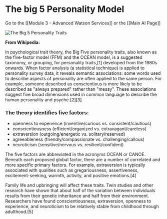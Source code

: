 
# The big 5 Personality Model

Go to the [[Module 3 - Advanced Watson Services]] or the [[Main AI Page]]

![The Big 5 Personality Traits](https://i.imgur.com/fUrkKUk.png)

**From Wikipedia:**

In psychological trait theory, the Big Five personality traits, also known as the five-factor model (FFM) and the OCEAN model, is a suggested taxonomy, or grouping, for personality traits,[1] developed from the 1980s onwards. When factor analysis (a statistical technique) is applied to personality survey data, it reveals semantic associations: some words used to describe aspects of personality are often applied to the same person. For example, someone described as conscientious is more likely to be described as "always prepared" rather than "messy". These associations suggest five broad dimensions used in common language to describe the human personality and psyche.[2][3]

### The theory identifies five factors:

- openness to experience (inventive/curious vs. consistent/cautious)
- conscientiousness (efficient/organized vs. extravagant/careless)
- extraversion (outgoing/energetic vs. solitary/reserved)
- agreeableness (friendly/compassionate vs. challenging/callous)
- neuroticism (sensitive/nervous vs. resilient/confident)

The five factors are abbreviated in the acronyms OCEAN or CANOE. Beneath each proposed global factor, there are a number of correlated and more specific primary factors. For example, extraversion is typically associated with qualities such as gregariousness, assertiveness, excitement-seeking, warmth, activity, and positive emotions.[4]

Family life and upbringing will affect these traits. Twin studies and other research have shown that about half of the variation between individuals results from their genetic inheritance and half from their environment. Researchers have found conscientiousness, extraversion, openness to experience, and neuroticism to be relatively stable from childhood through adulthood.[5] 